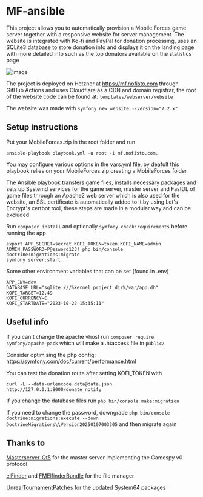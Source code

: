 # MF-ansible

This project allows you to automatically provision a Mobile Forces game server together with a responsive website for server management. The website is integrated with Ko-fi and PayPal for donation processing, uses an SQLite3 database to store donation info and displays it on the landing page with more detailed info such as the top donators available on the statistics page

![image](https://github.com/user-attachments/assets/fe2aab4f-1fd9-4e43-916a-09da367a8884)

The project is deployed on Hetzner at https://mf.nofisto.com through GitHub Actions and uses Cloudflare as a CDN and domain registrar, the root of the website code can be found at: `templates/webserver/website`

The website was made with `symfony new website --version="7.2.x"`

## Setup instructions

Put your MobileForces.zip in the root folder and run

`ansible-playbook playbook.yml -u root -i mf.nofisto.com,`

You may configure various options in the vars.yml file, by deafult this playbook relies on your MobileForces.zip creating a MobileForces folder

The Ansible playbook transfers game files, installs necessary packages and sets up Systemd services for the game server, master server and FastDL of game files through an Apache2 web server which is also used for the website, an SSL certificate is automatically added to it by using Let's Encrypt's certbot tool, these steps are made in a modular way and can be excluded

Run `composer install` and optionally `symfony check:requirements` before running the app

```
export APP_SECRET=secret KOFI_TOKEN=token KOFI_NAME=admin
ADMIN_PASSWORD=P@ssword123! php bin/console doctrine:migrations:migrate
symfony server:start
```

Some other environment variables that can be set (found in .env)

```
APP_ENV=dev
DATABASE_URL="sqlite:///%kernel.project_dir%/var/app.db"
KOFI_TARGET=12.49
KOFI_CURRENCY=€
KOFI_STARTDATE="2023-10-22 15:35:11"
```

## Useful info

If you can't change the apache vhost run `composer require symfony/apache-pack` which will make a .htaccess file in `public/`

Consider optimising the php config: https://symfony.com/doc/current/performance.html

You can test the donation route after setting KOFI_TOKEN with

`curl -L --data-urlencode data@data.json http://127.0.0.1:8000/donate_notify`

If you change the database files run `php bin/console make:migration`

If you need to change the password, downgrade `php bin/console doctrine:migrations:execute --down DoctrineMigrations\\Version20250107003305` and then migrate again

## Thanks to

[Masterserver-Qt5](https://github.com/333networks/Masterserver-Qt5) for the master server implementing the Gamespy v0 protocol

[elFinder](https://github.com/Studio-42/elFinder) and [FMElfinderBundle](https://github.com/helios-ag/FMElfinderBundle) for the file manager

[UnrealTournamentPatches](https://github.com/OldUnreal/UnrealTournamentPatches) for the updated System64 packages
